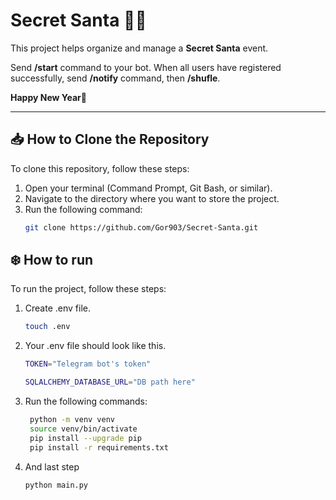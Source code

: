 # Secret Santa 🎅🎁

This project helps organize and manage a **Secret Santa** event.

Send **/start** command to your bot.
When all users have registered successfully, send **/notify** command, then **/shufle**.

**Happy New Year🎄**

---

## 📥 How to Clone the Repository

To clone this repository, follow these steps:

1. Open your terminal (Command Prompt, Git Bash, or similar).
2. Navigate to the directory where you want to store the project.
3. Run the following command:
   ```bash
   git clone https://github.com/Gor903/Secret-Santa.git
   ```

## ❄️ How to run

To run the project, follow these steps:

1. Create .env file.
    ```bash
    touch .env
    ```
2. Your .env file should look like this.
    ```bash
    TOKEN="Telegram bot's token"

    SQLALCHEMY_DATABASE_URL="DB path here"
    ```
3. Run the following commands:
   ```bash
    python -m venv venv
    source venv/bin/activate
    pip install --upgrade pip
    pip install -r requirements.txt
    ```
4. And last step
    ```bash
    python main.py
    ```